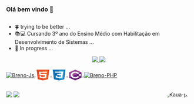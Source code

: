 ### Olá bem vindo 👋
 ##

* 🍀 trying to be better ...
* 📚💻 Cursando 3º ano do Ensino Médio com Habilitação em Desenvolvimento de Sistemas ...
* 💫 In progress ...

<div align="center">
<a href="https://github.com/naiolps">
<img height="180em" src="https://github-readme-stats.vercel.app/api?username=naiolps&show_icons=true&theme=merko&include_all_commits=true&count_private=true"/>
<img height="180em" src="https://github-readme-stats.vercel.app/api/top-langs/?username=naiolps&layout=compact&langs_count=7&theme=merko"/>
</div> 
<div style="display: inline_block"><br>
<img align="center" alt="Breno-Js" height="30" width="40" src="https://cdn.jsdelivr.net/gh/devicons/devicon/icons/javascript/javascript-original.svg" />
<img align="center" alt="Breno-HTML" height="30" width="40" src="https://raw.githubusercontent.com/devicons/devicon/master/icons/html5/html5-original.svg">
<img align="center" alt="Breno-CSS" height="30" width="40" src="https://raw.githubusercontent.com/devicons/devicon/master/icons/css3/css3-original.svg">
<img align="center" alt="Breno-Csharp" height="30" width="40" src="https://raw.githubusercontent.com/devicons/devicon/master/icons/csharp/csharp-original.svg">
<img align="center" alt="Breno-PHP" height="30" witdth="40" src="https://cdn.jsdelivr.net/gh/devicons/devicon/icons/php/php-original.svg" />
</div>
  
##
<div >
<a href="https://www.instagram.com/breno.ps/" target="_blank"><img src="https://img.shields.io/badge/-Instagram-%23E4405F?style=for-the-badge&logo=instagram&logoColor=white" target="_blank"></a>
<a href = "mailto:pereiradossantosbreno4@gmail.com"><img src="https://img.shields.io/badge/-Gmail-%23333?style=for-the-badge&logo=gmail&logoColor=white" target="_blank"></a>
  <img align="right" alt="Kaua-pic" height="150" style="border-radius:50px;"
     src=["https://media-exp1.licdn.com/dms/image/D4D03AQGxoBa6WX8sIw/profile-displayphoto-shrink_800_800/0/1668792939565?e=1674086400&v=beta&t=Nq0wkRvez04CAUu6RF5Gq2tOtc57znEm3NsCsVQnjTA](https://instagram.fssz6-1.fna.fbcdn.net/v/t51.2885-19/315349828_870107324427085_6505116409576986160_n.jpg?stp=dst-jpg_s150x150&_nc_ht=instagram.fssz6-1.fna.fbcdn.net&_nc_cat=101&_nc_ohc=MrFjWcMeZnAAX9zpk0X&edm=ACWDqb8BAAAA&ccb=7-5&oh=00_AfBCBOwf3zLRxaI7RlWM3_JlNrbiovROLqQAqOvYT6U-9g&oe=637D5AC7&_nc_sid=1527a3)">
</div>
